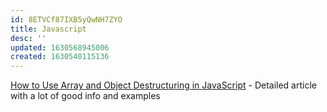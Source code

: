 ```yaml
---
id: 8ETVCf87IXB5yQwNH7ZYO
title: Javascript
desc: ''
updated: 1630568945006
created: 1630540115136
---
```


[How to Use Array and Object Destructuring in JavaScript](https://www.freecodecamp.org/news/array-and-object-destructuring-in-javascript/) - Detailed article with a lot of good info and examples
